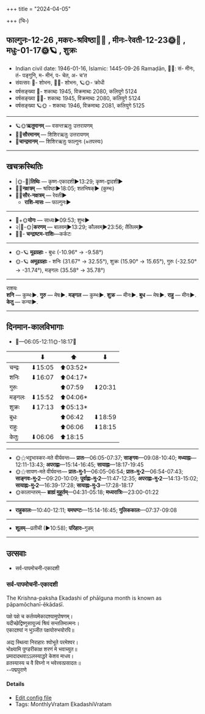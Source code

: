 +++
title = "2024-04-05"

+++
(चि॰)
## फाल्गुनः-12-26  ,मकरः-श्रविष्ठा🌛🌌  ,  मीनः-रेवती-12-23🌞🌌  ,  मधुः-01-17🌞🪐  , शुक्रः
- Indian civil date: 1946-01-16, Islamic: 1445-09-26 Ramaḍān, 🌌🌞: सं- मीनः, तं- पङ्गुनि, म- मीनं, प- चेत, अ- च’त
- संवत्सरः 🌛- शोभनः, 🌌🌞- शोभनः, 🪐🌞- क्रोधी
- वर्षसङ्ख्या 🌛- शकाब्दः 1945, विक्रमाब्दः 2080, कलियुगे 5124
- वर्षसङ्ख्या 🌌🌞- शकाब्दः 1945, विक्रमाब्दः 2080, कलियुगे 5124
- वर्षसङ्ख्या 🪐🌞 - शकाब्दः 1946, विक्रमाब्दः 2081, कलियुगे 5125
___________________
- 🪐🌞**ऋतुमानम्** — वसन्तऋतुः उत्तरायणम्
- 🌌🌞**सौरमानम्** — शिशिरऋतुः उत्तरायणम्
- 🌛**चान्द्रमानम्** — शिशिरऋतुः फाल्गुनः (≈तपस्यः)
___________________


## खचक्रस्थितिः
- |🌞-🌛|**तिथिः** — कृष्ण-एकादशी►13:29; कृष्ण-द्वादशी►  
- 🌌🌛**नक्षत्रम्** — श्रविष्ठा►18:05; शतभिषक्► (कुम्भः)  
- 🌌🌞**सौर-नक्षत्रम्** — रेवती►  
  - **राशि-मासः** — फाल्गुनः► 
___________________
- 🌛+🌞**योगः** — साध्यः►09:53; शुभः►  
- २|🌛-🌞|**करणम्** — बालवम्►13:29; कौलवम्►23:56; तैतिलम्►  
- 🌌🌛- **चन्द्राष्टम-राशिः**—कर्कटः  
___________________
- 🌞-🪐 **मूढग्रहाः** - बुधः (-10.96° → -9.58°)
- 🌞-🪐 **अमूढग्रहाः** - शनिः (31.67° → 32.55°), शुक्रः (15.90° → 15.65°), गुरुः (-32.50° → -31.74°), मङ्गलः (35.58° → 35.78°)
___________________
राशयः  
**शनि** — कुम्भः►. **गुरु** — मेषः►. **मङ्गल** — कुम्भः►. **शुक्र** — मीनः►. **बुध** — मेषः►. **राहु** — मीनः►. **केतु** — कन्या►. 
___________________


## दिनमान-कालविभागाः
- 🌅—06:05-12:11🌞-18:17🌇  

|      |⬇     |⬆     |⬇     |
|------|-----|-----|------|
|चन्द्रः|⬇15:05 |⬆03:52*|     |
|शनिः   |⬇16:07 |⬆04:17*|     |
|गुरुः  |     |⬆07:59 |⬇20:31 |
|मङ्गलः |⬇15:52 |⬆04:06*|     |
|शुक्रः |⬇17:13 |⬆05:13*|     |
|बुधः   |     |⬆06:42 |⬇18:59 |
|राहुः  |     |⬆06:06 |⬇18:15 |
|केतुः  |⬇06:06 |⬆18:15 |     |
___________________
- 🌞⚝भट्टभास्कर-मते वीर्यवन्तः— **प्रातः**—06:05-07:37; **साङ्गवः**—09:08-10:40; **मध्याह्नः**—12:11-13:43; **अपराह्णः**—15:14-16:45; **सायाह्नः**—18:17-19:45  
- 🌞⚝सायण-मते वीर्यवन्तः— **प्रातः-मु॰1**—06:05-06:54; **प्रातः-मु॰2**—06:54-07:43; **साङ्गवः-मु॰2**—09:20-10:09; **पूर्वाह्णः-मु॰2**—11:47-12:35; **अपराह्णः-मु॰2**—14:13-15:02; **सायाह्नः-मु॰2**—16:39-17:28; **सायाह्नः-मु॰3**—17:28-18:17  
- 🌞कालान्तरम्— **ब्राह्मं मुहूर्तम्**—04:31-05:18; **मध्यरात्रिः**—23:00-01:22  
___________________
- **राहुकालः**—10:40-12:11; **यमघण्टः**—15:14-16:45; **गुलिककालः**—07:37-09:08  
___________________
- **शूलम्**—प्रतीची (►10:58); **परिहारः**–गुडम्  
___________________

## उत्सवाः
- सर्व-पापमोचनी-एकादशी
### सर्व-पापमोचनी-एकादशी



The Krishna-paksha Ekadashi of phālguna month is known as pāpamōchanī-ēkādaśī.

पक्षे पक्षे च कर्तव्यमेकादश्यामुपोषणम्।  
यदीच्छेद्विष्णुसायुज्यं श्रियं सन्ततिमात्मनः।  
एकादश्यां न भुञ्जीत पक्षयोरुभयोरपि॥  
  
अद्य स्थित्वा निराहारः श्वोभूते परमेश्वर।  
भोक्ष्यामि पुण्डरीकाक्ष शरणं मे भवाच्युत॥  
प्रमादादथवाऽऽलस्याद्धरे केशव माधव।  
व्रतस्यास्य च वै विघ्नो न भवेत्त्वत्प्रसादतः॥  
--पद्मपुराणे



#### Details
- [Edit config file](https://github.com/jyotisham/adyatithi/blob/master/time_focus/monthly/ekAdashI/description_only/pApamOcanI-EkAdazI.toml)
- Tags: MonthlyVratam EkadashiVratam


